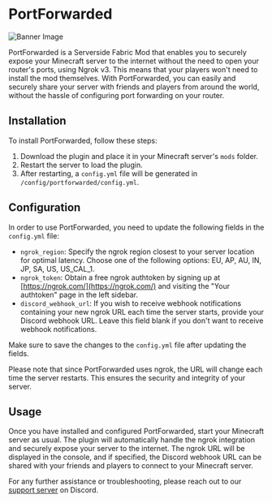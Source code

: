 
# PortForwarded

![Banner Image](<banner_image_url>)

PortForwarded is a Serverside Fabric Mod that enables you to securely expose your Minecraft server to the internet without the need to open your router's ports, using Ngrok v3. This means that your players won't need to install the mod themselves. With PortForwarded, you can easily and securely share your server with friends and players from around the world, without the hassle of configuring port forwarding on your router.

## Installation

To install PortForwarded, follow these steps:

1. Download the plugin and place it in your Minecraft server's `mods` folder.
2. Restart the server to load the plugin.
3. After restarting, a `config.yml` file will be generated in `/config/portforwarded/config.yml`.

## Configuration

In order to use PortForwarded, you need to update the following fields in the `config.yml` file:

- `ngrok_region`: Specify the ngrok region closest to your server location for optimal latency. Choose one of the following options: EU, AP, AU, IN, JP, SA, US, US_CAL_1.
- `ngrok_token`: Obtain a free ngrok authtoken by signing up at [https://ngrok.com/](https://ngrok.com/) and visiting the "Your authtoken" page in the left sidebar.
- `discord_webhook_url`: If you wish to receive webhook notifications containing your new ngrok URL each time the server starts, provide your Discord webhook URL. Leave this field blank if you don't want to receive webhook notifications.

Make sure to save the changes to the `config.yml` file after updating the fields.

Please note that since PortForwarded uses ngrok, the URL will change each time the server restarts. This ensures the security and integrity of your server.

## Usage

Once you have installed and configured PortForwarded, start your Minecraft server as usual. The plugin will automatically handle the ngrok integration and securely expose your server to the internet. The ngrok URL will be displayed in the console, and if specified, the Discord webhook URL can be shared with your friends and players to connect to your Minecraft server.

For any further assistance or troubleshooting, please reach out to our [support server](https://discord.gg/myAxAf7fCP) on Discord.
